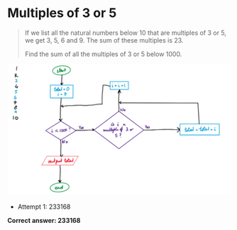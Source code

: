 # Multiples of 3 or 5

> If we list all the natural numbers below 10 that are multiples of 3 or 5, we get 3, 5, 6 and 9. The sum of these multiples is 23.
> 
> Find the sum of all the multiples of 3 or 5 below 1000.

![Multiples of 3 or 5](./multiples_of_3_or_5.png)

- Attempt 1: 233168

**Correct answer: 233168**